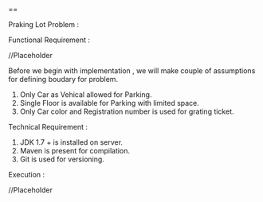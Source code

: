 ==

Praking Lot Problem :


Functional Requirement :

//Placeholder

Before we begin with implementation , we will make couple of assumptions for defining boudary for problem.

1. Only Car as Vehical allowed for Parking.
2. Single Floor is available for Parking with limited space.
3. Only Car color and Registration number is used for grating ticket.


Technical Requirement :

1. JDK 1.7 + is installed on server.
2. Maven is present for compilation.
3. Git is used for versioning.


Execution :

//Placeholder

 
